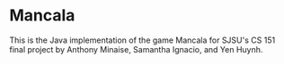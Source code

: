 # Mancala
This is the Java implementation of the game Mancala for SJSU's CS 151 final project by Anthony Minaise, Samantha Ignacio, and Yen Huynh.